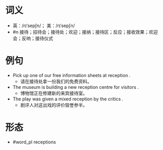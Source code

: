 # 词义
- 英：/rɪˈsepʃn/； 美：/rɪˈsepʃn/
- #n 接待；招待会；接待处；欢迎；接纳；接待区；反应；接收效果；欢迎会；反响；接待仪式
# 例句
- Pick up one of our free information sheets at reception .
	- 请在接待处拿一份我们的免费资料。
- The museum is building a new reception centre for visitors .
	- 博物馆正在修建新的来宾接待室。
- The play was given a mixed reception by the critics .
	- 剧评人对这出戏的评价毁誉参半。
# 形态
- #word_pl receptions
